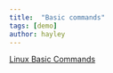 ```yaml
---
title:  "Basic commands"
tags: [demo]
author: hayley
---
```



[Linux Basic Commands](https://maker.pro/linux/tutorial/basic-linux-commands-for-beginners)
